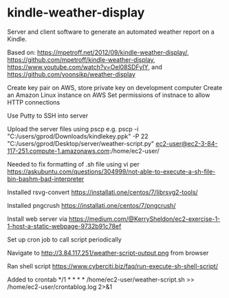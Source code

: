 # kindle-weather-display
Server and client software to generate an automated weather report on a Kindle.

Based on: https://mpetroff.net/2012/09/kindle-weather-display/, https://github.com/mpetroff/kindle-weather-display, https://www.youtube.com/watch?v=Oel08SDFyIY, and  https://github.com/yoonsikp/weather-display

Create key pair on AWS, store private key on development computer
Create an Amazon Linux instance on AWS
Set permissions of instnace to allow HTTP connections

Use Putty to SSH into server

Upload the server files using pscp e.g. pscp -i "C:/users/gprod/Downloads/kindlekey.ppk" -P 22 "C:/users/gprod/Desktop/server/weather-script.py" ec2-user@ec2-3-84-117-251.compute-1.amazonaws.com:/home/ec2-user/

Needed to fix formatting of .sh file using vi per https://askubuntu.com/questions/304999/not-able-to-execute-a-sh-file-bin-bashm-bad-interpreter

Installed rsvg-convert https://installati.one/centos/7/librsvg2-tools/

Installed pngcrush https://installati.one/centos/7/pngcrush/

Install web server via https://medium.com/@KerrySheldon/ec2-exercise-1-1-host-a-static-webpage-9732b91c78ef

Set up cron job to call script periodically

Navigate to http://3.84.117.251/weather-script-output.png from browser

Ran shell script https://www.cyberciti.biz/faq/run-execute-sh-shell-script/

Added to crontab */1 * * * * /home/ec2-user/weather-script.sh >> /home/ec2-user/crontablog.log 2>&1
